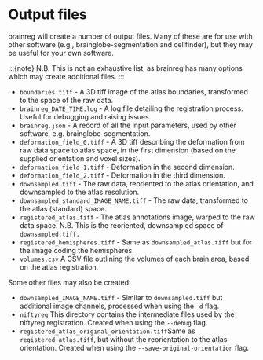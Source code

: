 # Output files

brainreg will create a number of output files. Many of these are for use with other software (e.g., brainglobe-segmentation 
and cellfinder), but they may be useful for your own software.

:::{note}
N.B. This is not an exhaustive list, as brainreg has many options which may create additional files.
:::

* `boundaries.tiff` - A 3D tiff image of the atlas boundaries, transformed to the space of the raw data.
* `brainreg_DATE_TIME.log` - A log file detailing the registration process. Useful for debugging and raising issues.
* `brainreg.json` - A record of all the input parameters, used by other software, e.g. brainglobe-segmentation.
* `deformation_field_0.tiff` - A 3D tiff describing the deformation from raw data space to atlas space, in the first 
dimension (based on the supplied orientation and voxel sizes).
* `deformation_field_1.tiff` - Deformation in the second dimension.
* `deformation_field_2.tiff` - Deformation in the third dimension.
* `downsampled.tiff` - The raw data, reoriented to the atlas orientation, and downsampled to the atlas resolution.
* `downsampled_standard_IMAGE_NAME.tiff` - The raw data, transformed to the atlas (standard) space.
* `registered_atlas.tiff` - The atlas annotations image, warped to the raw data space. N.B. This is the reoriented, 
downsampled space of `downsampled.tiff.`
* `registered_hemispheres.tiff` - Same as `downsampled_atlas.tiff` but for the image coding the hemispheres.
* `volumes.csv` A CSV file outlining the volumes of each brain area, based on the atlas registration.

Some other files may also be created:

* `downsampled_IMAGE_NAME.tiff` - Similar to `downsampled.tiff` but additional image channels, processed when using the `-d` flag.
* `niftyreg` This directory contains the intermediate files used by the niftyreg registration. Created when using the `--debug` flag.
* `registered_atlas_original_orientation.tiff`Same as `registered_atlas.tiff`, but without the reorientation to the 
atlas orientation. Created when using the `--save-original-orientation` flag.
